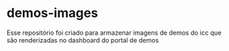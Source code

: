 # demos-images
Esse repositório foi criado para armazenar imagens de demos do icc que são renderizadas no dashboard do portal de demos
